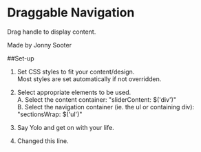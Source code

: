 Draggable Navigation
====================

Drag handle to display content.

Made by Jonny Sooter

##Set-up

1. Set CSS styles to fit your content/design.   
	Most styles are set automatically if not overridden.

2. Select appropriate elements to be used.   
	A. Select the content container: "sliderContent: $('div')"   
	B. Select the navigation container (ie. the ul or containing div): "sectionsWrap: $('ul')"

3. Say Yolo and get on with your life.


4. Changed this line.